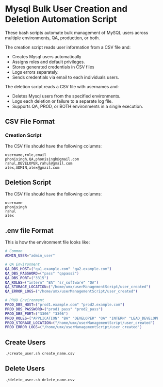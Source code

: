# Mysql Bulk User Creation and Deletion Automation Script

These bash scripts automate bulk management of MySQL users across multiple environments, QA, production, or both.

The creation script reads user information from a CSV file and:

- Creates Mysql users automatically
- Assigns roles and default privileges.
- Stores generated credentials in CSV files
- Logs errors separately.
- Sends credentials via email to each individuals users.

The deletion script reads a CSV file with usernames and:

- Deletes Mysql users from the specified environments.
- Logs each deletion or failure to a separate log file.
- Supports QA, PROD, or BOTH environments in a single execution.

## CSV File Format

### Creation Script

The CSV file should have the following columns:

```csv
username,role,email
phonisingh,QA,phonisingh@gmail.com
rahul,DEVELOPER,rahul@gmail.com
alex,ADMIN,alex@gmail.com
```

## Deletion Script

The CSV file should have the following columns:

```csv
username
phonisingh
rahul
alex
```

## .env file Format

This is how the environment file looks like:

```bash
# Common
ADMIN_USER="admin_user"

# QA Environment
QA_DBS_HOST=("qa1.example.com" "qa2.example.com")
QA_DBS_PASSWORD=("pass" "qapass2")
QA_DBS_PORT=("3315")
QA_ROLES=("intern" "BA" "sr_software" "QA")
QA_STORAGE_LOCATION=("/home/umx/userManagementScript/user_created")
QA_ERROR_LOGS=("/home/umx/userManagementScript/user_created")

# PROD Environment
PROD_DBS_HOST=("prod1.example.com" "prod2.example.com")
PROD_DBS_PASSWORD=("prod1_pass" "prod2_pass")
PROD_DBS_PORT=("3306" "3306")
PROD_ROLES=("APPLICATION" "BA" "DEVELOPER" "QA" "INTERN" "LEAD_DEVELOPER" "SYS_ADMIN")
PROD_STORAGE_LOCATION=("/home/umx/userManagementScript/user_created")
PROD_ERROR_LOGS=("/home/umx/userManagementScript/user_created")
```

## Create Users

```bash
./create_user.sh create_name.csv
```

## Delete Users

```bash
./delete_user.sh delete_name.csv
```
